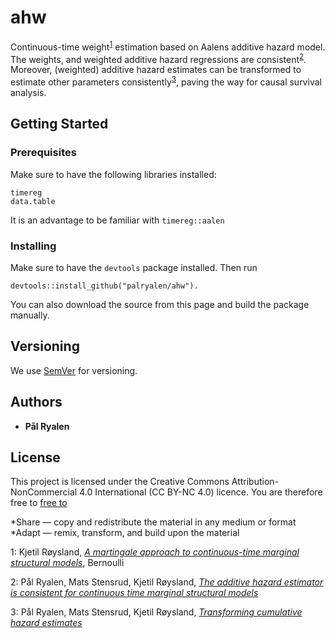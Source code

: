 # ahw

Continuous-time weight<sup>[1](#cont_msm)</sup> estimation based on Aalens additive hazard model. The weights, and weighted additive hazard regressions are consistent<sup>[2](#additive_consistent)</sup>. Moreover, (weighted) additive hazard estimates can be transformed to estimate other parameters consistently<sup>[3](#transforming)</sup>, paving the way for causal survival analysis.

## Getting Started


### Prerequisites

Make sure to have the following libraries installed:

```
timereg
data.table
```
It is an advantage to be familiar with ```timereg::aalen```

### Installing

Make sure to have the ``devtools`` package installed. Then run

```
devtools::install_github("palryalen/ahw").
```

You can also download the source from this page and build the package manually.

## Versioning

We use [SemVer](http://semver.org/) for versioning.

## Authors

* **Pål Ryalen**

## License

This project is licensed under the Creative Commons Attribution-NonCommercial 4.0 International (CC BY-NC 4.0) licence. You are therefore free to [free to](https://creativecommons.org/licenses/by-nc/4.0/)

*Share — copy and redistribute the material in any medium or format
*Adapt — remix, transform, and build upon the material

<a name="cont_msm">1</a>: Kjetil Røysland, [*A martingale approach to continuous-time marginal structural models*](https://projecteuclid.org/euclid.bj/1310042849), Bernoulli


<a name="additive_consistent">2</a>: Pål Ryalen, Mats Stensrud, Kjetil Røysland, [*The additive hazard estimator is consistent for continuous time marginal structural models*](https://arxiv.org/abs/1802.01946) 


<a name="transforming">3</a>: Pål Ryalen, Mats Stensrud, Kjetil Røysland, [*Transforming cumulative hazard estimates*](https://arxiv.org/abs/1710.07422v3)

<!---
[^fn1]: Kjetil Røysland (2011), *A martingale approach to continuous-time marginal structural models*, Bernoulli, [link](https://projecteuclid.org/euclid.bj/1310042849)
-->

